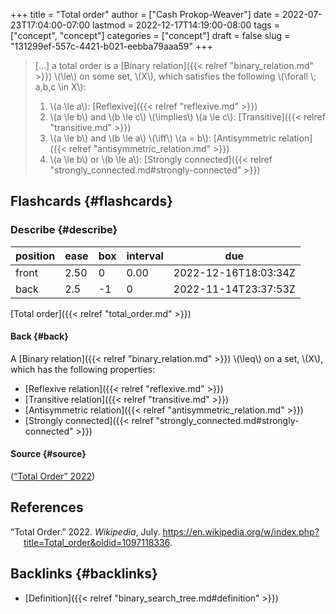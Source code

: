 +++
title = "Total order"
author = ["Cash Prokop-Weaver"]
date = 2022-07-23T17:04:00-07:00
lastmod = 2022-12-17T14:19:00-08:00
tags = ["concept", "concept"]
categories = ["concept"]
draft = false
slug = "131299ef-557c-4421-b021-eebba79aaa59"
+++

> [...] a total order is a [Binary relation]({{< relref "binary_relation.md" >}}) \\(\le\\) on some set, \\(X\\), which satisfies the following \\(\forall \\; a,b,c \in X\\):
>
> 1.  \\(a \le a\\): [Reflexive]({{< relref "reflexive.md" >}})
> 2.  \\(a \le b\\) and \\(b \le c\\) \\(\implies\\) \\(a \le c\\): [Transitive]({{< relref "transitive.md" >}})
> 3.  \\(a \le b\\) and \\(b \le a\\) \\(\iff\\) \\(a = b\\): [Antisymmetric relation]({{< relref "antisymmetric_relation.md" >}})
> 4.  \\(a \le b\\) or \\(b \le a\\): [Strongly connected]({{< relref "strongly_connected.md#strongly-connected" >}})


## Flashcards {#flashcards}


### Describe {#describe}

| position | ease | box | interval | due                  |
|----------|------|-----|----------|----------------------|
| front    | 2.50 | 0   | 0.00     | 2022-12-16T18:03:34Z |
| back     | 2.5  | -1  | 0        | 2022-11-14T23:37:53Z |

[Total order]({{< relref "total_order.md" >}})


#### Back {#back}

A [Binary relation]({{< relref "binary_relation.md" >}}) \\(\leq\\) on a set, \\(X\\), which has the following properties:

-   [Reflexive relation]({{< relref "reflexive.md" >}})
-   [Transitive relation]({{< relref "transitive.md" >}})
-   [Antisymmetric relation]({{< relref "antisymmetric_relation.md" >}})
-   [Strongly connected]({{< relref "strongly_connected.md#strongly-connected" >}})


#### Source {#source}

(<a href="#citeproc_bib_item_1">“Total Order” 2022</a>)

## References

<style>.csl-entry{text-indent: -1.5em; margin-left: 1.5em;}</style><div class="csl-bib-body">
  <div class="csl-entry"><a id="citeproc_bib_item_1"></a>“Total Order.” 2022. <i>Wikipedia</i>, July. <a href="https://en.wikipedia.org/w/index.php?title=Total_order&oldid=1097118336">https://en.wikipedia.org/w/index.php?title=Total_order&#38;oldid=1097118336</a>.</div>
</div>


## Backlinks {#backlinks}

-   [Definition]({{< relref "binary_search_tree.md#definition" >}})
